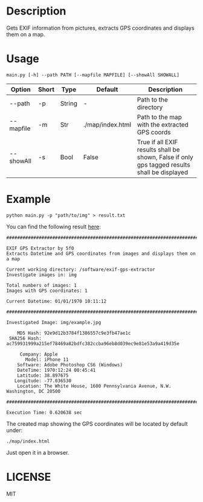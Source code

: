 # Description

Gets EXIF information from pictures, extracts GPS coordinates and displays them on a map.

# Usage

`main.py [-h] --path PATH [--mapfile MAPFILE] [--showAll SHOWALL]`

| Option | Short | Type | Default | Description |
|---|---|---|---|---|
|--path | -p | String | - | Path to the directory  |
|--mapfile | -m | Str | ./map/index.html | Path to the map with the extracted GPS coords |
| --showAll | -s | Bool | False | True if all EXIF results shall be shown, False if only gps tagged results shall be displayed |


# Example

`python main.py -p "path/to/img" > result.txt`

You can find the following result [here](./example/example.txt):

```
################################################################################

EXIF GPS Extractor by 5f0
Extracts Datetime and GPS coordinates from images and displays them on a map

Current working directory: /software/exif-gps-extractor
Investigate images in: img

Total numbers of images: 1
Images with GPS coordinates: 1

Current Datetime: 01/01/1970 10:11:12

################################################################################

Investigated Image: img/example.jpg

    MD5 Hash: 92e9d12b3784f1386557c9e3fb47ae1c
 SHA256 Hash: ac759931999a215ef78469a82bdfc382ccba96eb8d039ec9e81e53a9a419d35e

     Company: Apple
       Model: iPhone 11
    Software: Adobe Photoshop CS6 (Windows)
    DateTime: 1970:12:24 00:45:41
    Latitude: 38.897675
   Longitude: -77.036530
    Location: The White House, 1600 Pennsylvania Avenue, N.W. Washington, DC 20500

################################################################################

Execution Time: 0.620638 sec
```

The created map showing the GPS coordinates will be located by default under:

`./map/index.html`

Just open it in a browser.

# LICENSE

MIT